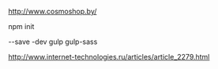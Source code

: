 http://www.cosmoshop.by/


npm init

--save -dev gulp gulp-sass

http://www.internet-technologies.ru/articles/article_2279.html

